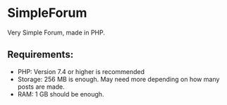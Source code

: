 # SimpleForum
Very Simple Forum, made in PHP.

## Requirements:
- PHP: Version 7.4 or higher is recommended
- Storage: 256 MB is enough. May need more depending on how many posts are made.
- RAM: 1 GB should be enough.
